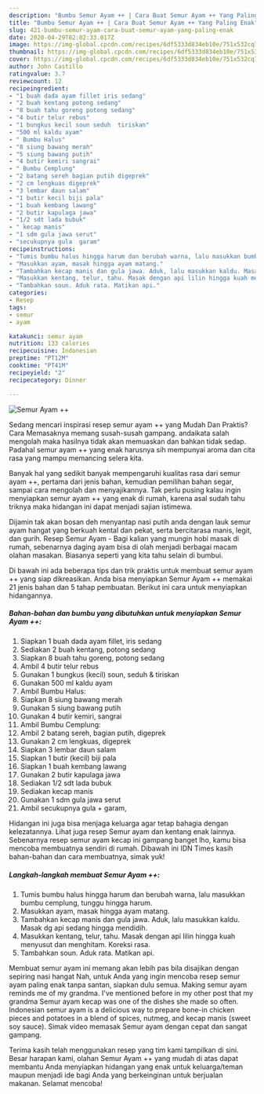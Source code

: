 ```yaml
---
description: "Bumbu Semur Ayam ++ | Cara Buat Semur Ayam ++ Yang Paling Enak"
title: "Bumbu Semur Ayam ++ | Cara Buat Semur Ayam ++ Yang Paling Enak"
slug: 421-bumbu-semur-ayam-cara-buat-semur-ayam-yang-paling-enak
date: 2020-04-29T02:02:33.017Z
image: https://img-global.cpcdn.com/recipes/6df5333d834eb10e/751x532cq70/semur-ayam-foto-resep-utama.jpg
thumbnail: https://img-global.cpcdn.com/recipes/6df5333d834eb10e/751x532cq70/semur-ayam-foto-resep-utama.jpg
cover: https://img-global.cpcdn.com/recipes/6df5333d834eb10e/751x532cq70/semur-ayam-foto-resep-utama.jpg
author: John Castillo
ratingvalue: 3.7
reviewcount: 12
recipeingredient:
- "1 buah dada ayam fillet iris sedang"
- "2 buah kentang potong sedang"
- "8 buah tahu goreng potong sedang"
- "4 butir telur rebus"
- "1 bungkus kecil soun seduh  tiriskan"
- "500 ml kaldu ayam"
- " Bumbu Halus"
- "8 siung bawang merah"
- "5 siung bawang putih"
- "4 butir kemiri sangrai"
- " Bumbu Cemplung"
- "2 batang sereh bagian putih digeprek"
- "2 cm lengkuas digeprek"
- "3 lembar daun salam"
- "1 butir kecil biji pala"
- "1 buah kembang lawang"
- "2 butir kapulaga jawa"
- "1/2 sdt lada bubuk"
- " kecap manis"
- "1 sdm gula jawa serut"
- "secukupnya gula  garam"
recipeinstructions:
- "Tumis bumbu halus hingga harum dan berubah warna, lalu masukkan bumbu cemplung, tunggu hingga harum."
- "Masukkan ayam, masak hingga ayam matang."
- "Tambahkan kecap manis dan gula jawa. Aduk, lalu masukkan kaldu. Masak dg api sedang hingga mendidih."
- "Masukkan kentang, telur, tahu. Masak dengan api lilin hingga kuah menyusut dan menghitam. Koreksi rasa."
- "Tambahkan soun. Aduk rata. Matikan api."
categories:
- Resep
tags:
- semur
- ayam

katakunci: semur ayam 
nutrition: 133 calories
recipecuisine: Indonesian
preptime: "PT12M"
cooktime: "PT41M"
recipeyield: "2"
recipecategory: Dinner

---
```



![Semur Ayam ++](https://img-global.cpcdn.com/recipes/6df5333d834eb10e/751x532cq70/semur-ayam-foto-resep-utama.jpg)

Sedang mencari inspirasi resep semur ayam ++ yang Mudah Dan Praktis? Cara Memasaknya memang susah-susah gampang. andaikata salah mengolah maka hasilnya tidak akan memuaskan dan bahkan tidak sedap. Padahal semur ayam ++ yang enak harusnya sih mempunyai aroma dan cita rasa yang mampu memancing selera kita.

Banyak hal yang sedikit banyak mempengaruhi kualitas rasa dari semur ayam ++, pertama dari jenis bahan, kemudian pemilihan bahan segar, sampai cara mengolah dan menyajikannya. Tak perlu pusing kalau ingin menyiapkan semur ayam ++ yang enak di rumah, karena asal sudah tahu triknya maka hidangan ini dapat menjadi sajian istimewa.

Dijamin tak akan bosan deh menyantap nasi putih anda dengan lauk semur ayam hangat yang berkuah kental dan pekat, serta bercitarasa manis, legit, dan gurih. Resep Semur Ayam - Bagi kalian yang mungin hobi masak di rumah, sebenarnya daging ayam bisa di olah menjadi berbagai macam olahan masakan. Biasanya seperti yang kita tahu selain di bumbui.


Di bawah ini ada beberapa tips dan trik praktis untuk membuat semur ayam ++ yang siap dikreasikan. Anda bisa menyiapkan Semur Ayam ++ memakai 21 jenis bahan dan 5 tahap pembuatan. Berikut ini cara untuk menyiapkan hidangannya.

<!--inarticleads1-->

##### Bahan-bahan dan bumbu yang dibutuhkan untuk menyiapkan Semur Ayam ++:

1. Siapkan 1 buah dada ayam fillet, iris sedang
1. Sediakan 2 buah kentang, potong sedang
1. Siapkan 8 buah tahu goreng, potong sedang
1. Ambil 4 butir telur rebus
1. Gunakan 1 bungkus (kecil) soun, seduh &amp; tiriskan
1. Gunakan 500 ml kaldu ayam
1. Ambil  Bumbu Halus:
1. Siapkan 8 siung bawang merah
1. Gunakan 5 siung bawang putih
1. Gunakan 4 butir kemiri, sangrai
1. Ambil  Bumbu Cemplung:
1. Ambil 2 batang sereh, bagian putih, digeprek
1. Gunakan 2 cm lengkuas, digeprek
1. Siapkan 3 lembar daun salam
1. Siapkan 1 butir (kecil) biji pala
1. Siapkan 1 buah kembang lawang
1. Gunakan 2 butir kapulaga jawa
1. Sediakan 1/2 sdt lada bubuk
1. Sediakan  kecap manis
1. Gunakan 1 sdm gula jawa serut
1. Ambil secukupnya gula + garam,


Hidangan ini juga bisa menjaga keluarga agar tetap bahagia dengan kelezatannya. Lihat juga resep Semur ayam dan kentang enak lainnya. Sebenarnya resep semur ayam kecap ini gampang banget lho, kamu bisa mencoba membuatnya sendiri di rumah. Dibawah ini IDN Times kasih bahan-bahan dan cara membuatnya, simak yuk! 

<!--inarticleads2-->

##### Langkah-langkah membuat Semur Ayam ++:

1. Tumis bumbu halus hingga harum dan berubah warna, lalu masukkan bumbu cemplung, tunggu hingga harum.
1. Masukkan ayam, masak hingga ayam matang.
1. Tambahkan kecap manis dan gula jawa. Aduk, lalu masukkan kaldu. Masak dg api sedang hingga mendidih.
1. Masukkan kentang, telur, tahu. Masak dengan api lilin hingga kuah menyusut dan menghitam. Koreksi rasa.
1. Tambahkan soun. Aduk rata. Matikan api.


Membuat semur ayam ini memang akan lebih pas bila disajikan dengan sepiring nasi hangat Nah, untuk Anda yang ingin mencoba resep semur ayam paling enak tanpa santan, siapkan dulu semua. Making semur ayam reminds me of my grandma. I&#39;ve mentioned before in my other post that my grandma Semur ayam kecap was one of the dishes she made so often. Indonesian semur ayam is a delicious way to prepare bone-in chicken pieces and potatoes in a blend of spices, nutmeg, and kecap manis (sweet soy sauce). Simak video memasak Semur ayam dengan cepat dan sangat gampang. 

Terima kasih telah menggunakan resep yang tim kami tampilkan di sini. Besar harapan kami, olahan Semur Ayam ++ yang mudah di atas dapat membantu Anda menyiapkan hidangan yang enak untuk keluarga/teman maupun menjadi ide bagi Anda yang berkeinginan untuk berjualan makanan. Selamat mencoba!
